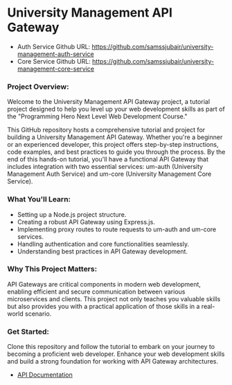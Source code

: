 # University Management API Gateway

- Auth Service Github URL: https://github.com/samssjubair/university-management-auth-service
- Core Service Github URL: https://github.com/samssjubair/university-management-core-service

### Project Overview:

Welcome to the University Management API Gateway project, a tutorial project designed to help you level up your web development skills as part of the "Programming Hero Next Level Web Development Course."

This GitHub repository hosts a comprehensive tutorial and project for building a University Management API Gateway. Whether you're a beginner or an experienced developer, this project offers step-by-step instructions, code examples, and best practices to guide you through the process. By the end of this hands-on tutorial, you'll have a functional API Gateway that includes integration with two essential services: um-auth (University Management Auth Service) and um-core (University Management Core Service).

### What You'll Learn:

- Setting up a Node.js project structure.
- Creating a robust API Gateway using Express.js.
- Implementing proxy routes to route requests to um-auth and um-core services.
- Handling authentication and core functionalities seamlessly.
- Understanding best practices in API Gateway development.

### Why This Project Matters:

API Gateways are critical components in modern web development, enabling efficient and secure communication between various microservices and clients. This project not only teaches you valuable skills but also provides you with a practical application of those skills in a real-world scenario.

### Get Started:

Clone this repository and follow the tutorial to embark on your journey to becoming a proficient web developer. Enhance your web development skills and build a strong foundation for working with API Gateway architectures.

- [API Documentation](https://documenter.getpostman.com/view/26694209/2s9YC5zCgD)
